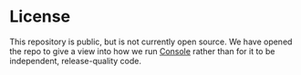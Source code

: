 # License

This repository is public, but is not currently open source. We have opened the
repo to give a view into how we run [Console](https://console.dev) rather than 
for it to be independent, release-quality code.
